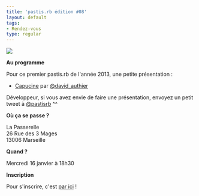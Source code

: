 ```yaml
---
title: 'pastis.rb édition #08'
layout: default
tags:
- Rendez-vous
type: regular
---
```

<p><img src="http://media.tumblr.com/65abe6ca0c9c3f22688b29a7e0da6a96/tumblr_inline_mgf9t0aV2d1r58g99.gif" /></p>
<p><b>Au programme</b></p>
<p>Pour ce premier pastis.rb de l'année 2013, une petite présentation :</p>
<ul>
<li><a href="https://github.com/damln/Capucine">Capucine</a> par <a href="https://twitter.com/david_authier">@david_authier</a></li>
</ul>
<p>Développeur, si vous avez envie de faire une présentation, envoyez un petit tweet à <a href="https://twitter.com/pastisrb">@pastisrb</a> ^^</p>
<p><b>Où ça se passe ?</b></p>
<p>La Passerelle<br />
26 Rue des 3 Mages<br />
13006 Marseille</p>
<p><b>Quand ?</b></p>
<p>Mercredi 16 janvier à 18h30</p>
<p><b>Inscription</b></p>
<p>Pour s'inscrire, c'est <a href="http://doodle.com/ffr8bua2bz6swkq8">par ici</a> !</p>
